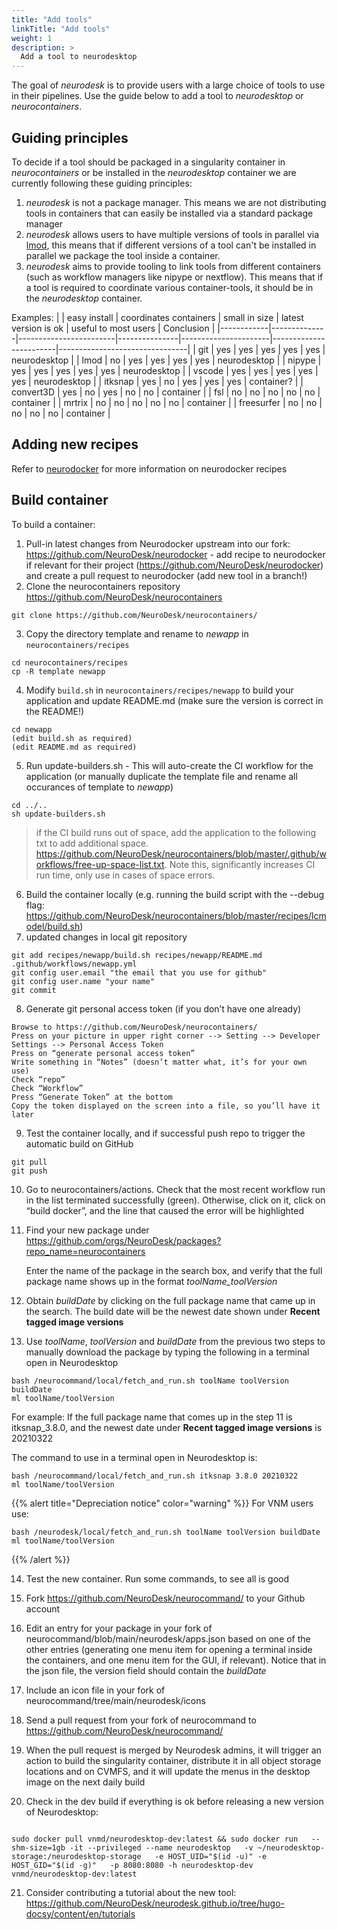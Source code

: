 ```yaml
---
title: "Add tools"
linkTitle: "Add tools"
weight: 1
description: >
  Add a tool to neurodesktop
---
```


The goal of *neurodesk* is to provide users with a large choice of tools to use in their pipelines.
Use the guide below to add a tool to *neurodesktop* or *neurocontainers*. 

## Guiding principles 
To decide if a tool should be packaged in a singularity container in *neurocontainers* or be installed in the *neurodesktop* container we are currently following these guiding principles:
1) *neurodesk* is not a package manager. This means we are not distributing tools in containers that can easily be installed via a standard package manager 
2) *neurodesk* allows users to have multiple versions of tools in parallel via [lmod]( https://lmod.readthedocs.io/en/latest/), this means that if different versions of a tool can't be installed in parallel we package the tool inside a container.
3) *neurodesk* aims to provide tooling to link tools from different containers (such as workflow managers like nipype or nextflow). This means that if a tool is required to coordinate various container-tools, it should be in the *neurodesktop* container.


Examples:
|            | easy install | coordinates containers | small in size | latest version is ok | useful to most users   | Conclusion                     |
|------------|--------------|------------------------|---------------|----------------------|------------------------|--------------------------------|
| git        | yes          | yes                    | yes           | yes                  | yes                    | neurodesktop                   |
| lmod       | no           | yes                    | yes           | yes                  | yes                    | neurodesktop                   |
| nipype     | yes          | yes                    | yes           | yes                  | yes                    | neurodesktop                   |
| vscode     | yes          | yes                    | yes           | yes                  | yes                    | neurodesktop                   |
| itksnap    | yes          | no                     | yes           | yes                  | yes                    | container?                     |
| convert3D  | yes          | no                     | yes           | no                   | no                     | container                      |
| fsl        | no           | no                     | no            | no                   | no                     | container                      |
| mrtrix     | no           | no                     | no            | no                   | no                     | container                      |
| freesurfer | no           | no                     | no            | no                   | no                     | container                      |


## Adding new recipes
Refer to [neurodocker](https://github.com/NeuroDesk/neurodocker) for more information on neurodocker recipes  



## Build container
To build a container:
1) Pull-in latest changes from Neurodocker upstream into our fork: https://github.com/NeuroDesk/neurodocker - add recipe to neurodocker if relevant for their project (https://github.com/NeuroDesk/neurodocker) and create a pull request to neurodocker (add new tool in a branch!)
2) Clone the neurocontainers repository https://github.com/NeuroDesk/neurocontainers
<pre class="language-shell command-line" data-prompt="$"><code>git clone https://github.com/NeuroDesk/neurocontainers/</code></pre>
3) Copy the directory template and rename to _newapp_ in `neurocontainers/recipes`
<pre class="language-shell command-line" data-prompt="$"><code>cd neurocontainers/recipes
cp -R template newapp</code></pre>
4) Modify `build.sh` in `neurocontainers/recipes/newapp` to build your application and update README.md (make sure the version is correct in the README!)
<pre class="language-shell command-line" data-prompt="$" data-output="2-3"><code>cd newapp
(edit build.sh as required)
(edit README.md as required)</code></pre>
5) Run update-builders.sh - This will auto-create the CI workflow for the application (or manually duplicate the template file and rename all occurances of template to _newapp_)
<pre class="language-shell command-line" data-prompt="$"><code>cd ../..
sh update-builders.sh</code></pre>

> if the CI build runs out of space, add the application to the following txt to add additional space.
https://github.com/NeuroDesk/neurocontainers/blob/master/.github/workflows/free-up-space-list.txt.
Note this, significantly increases CI run time, only use in cases of space errors.

6) Build the container locally (e.g. running the build script with the --debug flag: https://github.com/NeuroDesk/neurocontainers/blob/master/recipes/lcmodel/build.sh)
7) updated changes in local git repository
<pre class="language-shell command-line" data-prompt="$"><code>git add recipes/newapp/build.sh recipes/newapp/README.md .github/workflows/newapp.yml
git config user.email "the email that you use for github"
git config user.name "your name"
git commit</code></pre>
8) Generate git personal access token (if you don’t have one already)
```
Browse to https://github.com/NeuroDesk/neurocontainers/
Press on your picture in upper right corner --> Setting --> Developer Settings --> Personal Access Token
Press on “generate personal access token”
Write something in “Notes” (doesn’t matter what, it’s for your own use)
Check “repo”
Check “Workflow”
Press “Generate Token” at the bottom
Copy the token displayed on the screen into a file, so you’ll have it later
```
9) Test the container locally, and if successful push repo to trigger the automatic build on GitHub
<pre class="language-shell command-line" data-prompt="$"><code>git pull
git push</code></pre>
10) Go to neurocontainers/actions. Check that the most recent workflow run in the list terminated successfully (green). Otherwise, click on it, click on “build docker”, and the line that caused the error will be highlighted
11) Find your new package under https://github.com/orgs/NeuroDesk/packages?repo_name=neurocontainers
    
    Enter the name of the package in the search box, and verify that the full package name shows up in the format _toolName_toolVersion_
12) Obtain _buildDate_ by clicking on the full package name that came up in the search. The build date will be the newest date shown under **Recent tagged image versions**
13) Use _toolName_, _toolVersion_ and _buildDate_ from the previous two steps to manually download the package by typing the following in a terminal open in Neurodesktop 
  <pre class="language-shell command-line" data-prompt="$"><code>bash /neurocommand/local/fetch_and_run.sh toolName toolVersion buildDate
ml toolName/toolVersion</code></pre>

  For example: 
  If the full package name that comes up in the step 11 is itksnap_3.8.0, and the newest date under **Recent tagged image versions** is 20210322
  
  The command to use in a terminal open in Neurodesktop is:
<pre class="language-shell command-line" data-prompt="$"><code>bash /neurocommand/local/fetch_and_run.sh itksnap 3.8.0 20210322
ml toolName/toolVersion</code></pre>

{{% alert title="Depreciation notice" color="warning" %}}
For VNM users use:
<pre class="language-shell command-line" data-prompt="$"><code>bash /neurodesk/local/fetch_and_run.sh toolName toolVersion buildDate
ml toolName/toolVersion</code></pre>
{{% /alert %}}

14) Test the new container. Run some commands, to see all is good

15) Fork https://github.com/NeuroDesk/neurocommand/ to your Github account 
16) Edit an entry for your package in your fork of neurocommand/blob/main/neurodesk/apps.json based on one of the other entries (generating one menu item for opening a terminal inside the containers, and one menu item for the GUI, if relevant). Notice that in the json file, the version field should contain the _buildDate_
17) Include an icon file in your fork of neurocommand/tree/main/neurodesk/icons
18) Send a pull request from your fork of neurocommand to https://github.com/NeuroDesk/neurocommand/ 
19) When the pull request is merged by Neurodesk admins, it will trigger an action to build the singularity container, distribute it in all object storage locations and on CVMFS, and it will update the menus in the desktop image on the next daily build
20) Check in the dev build if everything is ok before releasing a new version of Neurodesktop:
<pre class="language-shell command-line" data-prompt="$"><code>
sudo docker pull vnmd/neurodesktop-dev:latest && sudo docker run   --shm-size=1gb -it --privileged --name neurodesktop   -v ~/neurodesktop-storage:/neurodesktop-storage   -e HOST_UID="$(id -u)" -e HOST_GID="$(id -g)"   -p 8080:8080 -h neurodesktop-dev   vnmd/neurodesktop-dev:latest
</code></pre>
21) Consider contributing a tutorial about the new tool: https://github.com/NeuroDesk/neurodesk.github.io/tree/hugo-docsy/content/en/tutorials
